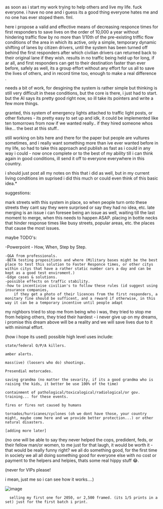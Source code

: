 as soon as i start my work trying to help others and live my life. fuck everyone. i have no one and i guess its a good thing everyone hates me and no one has ever stoped them. fml.  

here i propose a valid and effective means of decreasing responce times for first responders to save lives on the order of 10,000 a year without hindering traffic flow by no more than 1/10th of the pre-existing triffic flow conditions of the area in which its active, only a simple, temporary dynamic shifting of lanes by citizen drivers, until the system has been turned off behind the first responders after which civilian drivers can returned back to their original lane if they wish. results in no traffic being held up for long, if ar all, and first responders can get to their destination faster than ever before, safely as well, its a group effort without any effort for us all to save the lives of others, and in record time too, enough to make a real difference .

needs a bit of work, for desgining the system is rather simple but thinking is still very difficult in these conditions, but the core is there, i just had to start. but the AI says its pretty good right now, so ill take its pointers and write a few more things.

granted, this system of emergency lights attached to traffic light posts, or other fixtures - its pretty easy to set up and idk, it could be implemented like ten tomorrows from now if we wanted really.. if they hired someone whos like... the best at this stuff..

still working on bits here and there for the paper but people are vultures sometimes, and i really want something more than ive ever wanted before in my life, so had to take this approach and publish as fast as i could in any way i could - now once complete or to the best of my ability till i can think again in good conditions, ill send it off to everyone everywhere in this country.
 
i should just post all my notes on this that i did as well, but in my current living conditions im suprised i did this much or could even think of this basic idea.*


suggestions:

  mark streets with this system in place, so when people turn onto these streets they cant say they were surprised or say they had no idea, etc. 
  late merging is an issue i can foresee being an issue as well, waiting till the last moment to merge, when this needs to happen ASAP.  placing 
  in bottle necks that hinder response times like busy streets, popular areas, etc. the places that cause the most issues. 

maybe TODO's:

  -Powerpoint - How, When, Step by Step.
   
    -Q&A from professionals.
    -BETA testing propositions and where (Military bases might be the best place to test this solution to Faster Responce times, or other citys within citys that have a rather static number cars a day and can be kept as a good test enviroment.)
    -Edge cases & solutions.
    -possible effects on traffic stability.
    -how to incentivise civilian's to follow these rules (id suggest using insurance companies, 
        if they get a photo of their licences from the first responders, a monitary fine should be sufficent, and a reward if otherwise, in this way it can be a temporary incentive until people adapt

my nighbors tried to stop me from being who i was, they tried to stop me from helping others, they tried their hardest - i never give up on my dreams, i promise this dream above will be a reality and we will save lives due to it with minimal effort. 

(how i hope its used) possible high level uses include:

    state/federal O/P/A killers. 
   
    amber alerts. 
   
    mass(ive) (loosers who do) shootings. 
   
    Presendial motorcades. 
   
    saving grandma (no matter the sevarity, if its a good grandma who is raising the kids, it better be use 100% of the time)
   
    containment of pathological/toxicalogical/radiological/or gov. training... for these events. 
    
    fires or fires not caused by humans
    
    tornados/hurricanes/cyclones (oh we dont have those, your country might, maybe come here and we provide better protection...) or other natural disasters.  
    
    [adding more later]
 
   
   
   

   
   



   (no one will be able to say they never helped the cops, predident, feds, or their fellow man/or women, to me just for that laugh, it would be worth it - that would be really funny right? we all do something good, for the first time in society we all all doing something good for everyone else with no cost or payment to the helpers and helpies, thats some real hippy stuff 😂. 
   
   
   
   (never for VIPs please!
   
   i mean, just me so i can see how it works....)
   
   

   




        
![image](https://github.com/user-attachments/assets/ecbe91c8-098e-4d47-ab23-4da5e4f6a696)


      selling my first one for 2050, or 2,500 framed. (its 1/5 prints in a set) just for the first batch i print.  
